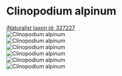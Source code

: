 
Clinopodium alpinum
===================
  
[iNaturalist taxon id: 327227](https://www.inaturalist.org/taxa/327227)  
![Clinopodium alpinum](https://inaturalist-open-data.s3.amazonaws.com/photos/212847942/medium.jpeg)  
![Clinopodium alpinum](https://inaturalist-open-data.s3.amazonaws.com/photos/147511390/medium.jpg)  
![Clinopodium alpinum](https://inaturalist-open-data.s3.amazonaws.com/photos/147511417/medium.jpg)  
![Clinopodium alpinum](https://inaturalist-open-data.s3.amazonaws.com/photos/212847942/medium.jpeg)  
![Clinopodium alpinum](https://inaturalist-open-data.s3.amazonaws.com/photos/147511390/medium.jpg)  
![Clinopodium alpinum](https://inaturalist-open-data.s3.amazonaws.com/photos/147511417/medium.jpg)
